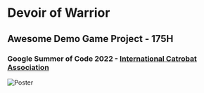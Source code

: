 # Devoir of Warrior
## Awesome Demo Game Project - 175H
### Google Summer of Code 2022 - [International Catrobat Association](https://catrobat.org/)
![Poster](https://user-images.githubusercontent.com/81173749/188976618-cd363d57-26d5-4c78-9db9-e831183ed8a0.png)

